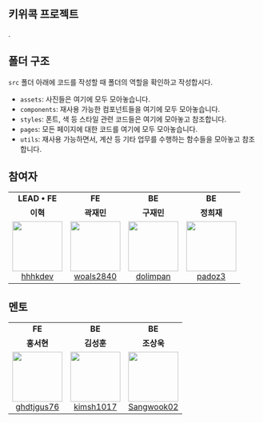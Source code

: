 ## 키위콕 프로젝트

.

## 폴더 구조

`src` 폴더 아래에 코드를 작성할 때 폴더의 역할을 확인하고 작성합시다.

- `assets`: 사진들은 여기에 모두 모아놓습니다.
- `components`: 재사용 가능한 컴포넌트들을 여기에 모두 모아놓습니다.
- `styles`: 폰트, 색 등 스타일 관련 코드들은 여기에 모아놓고 참조합니다.
- `pages`: 모든 페이지에 대한 코드를 여기에 모두 모아놓습니다.
- `utils`: 재사용 가능하면서, 계산 등 기타 업무를 수행하는 함수들을 모아놓고 참조합니다.

## 참여자

<table>
  <tr align="center">
    <td><B>LEAD • FE<B></td>
    <td><B>FE<B></td>
    <td><B>BE<B></td>
    <td><B>BE<B></td>
  </tr>
  <tr align="center">
    <td><B>이혁<B></td>
    <td><B>곽재민<B></td>
    <td><B>구재민<B></td>
    <td><B>정희재<B></td>
  </tr>
  <tr align="center">
    <td>
      <img src="https://github.com/hhhkdev.png?size=100" width="100">
      <br>
      <a href="https://github.com/">hhhkdev</a>
    </td>
    <td>
      <img src="https://github.com/woals2840.png?size=100" width="100">
      <br>
      <a href="https://github.com/">woals2840</a>
    </td>
    <td>
      <img src="https://github.com/dolimpan.png?size=100" width="100">
      <br>
      <a href="https://github.com/">dolimpan</a>
    </td>
    <td>
      <img src="https://github.com/padoz3.png?size=100" width="100">
      <br>
      <a href="https://github.com/">padoz3</a>
    </td>
  </tr>
</table>

## 멘토

<table>
  <tr align="center">
    <td><B>FE<B></td>
    <td><B>BE<B></td>
    <td><B>BE<B></td>
  </tr>
  <tr align="center">
    <td><B>홍서현<B></td>
    <td><B>김성훈<B></td>
    <td><B>조상욱<B></td>
  </tr>
  <tr align="center">
    <td>
      <img src="https://github.com/ghdtjgus76.png?size=100" width="100">
      <br>
      <a href="https://github.com/">ghdtjgus76</a>
    </td>
    <td>
      <img src="https://github.com/kimsh1017.png?size=100" width="100">
      <br>
      <a href="https://github.com/">kimsh1017</a>
    </td>
    <td>
      <img src="https://github.com/Sangwook02.png?size=100" width="100">
      <br>
      <a href="https://github.com/">Sangwook02</a>
    </td>
  </tr>
</table>
